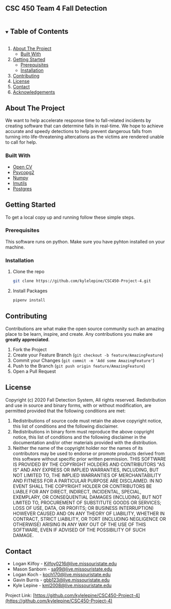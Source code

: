 ## CSC 450 Team 4 Fall Detection 

<!-- TABLE OF CONTENTS -->
<details open="open">
  <summary><h2 style="display: inline-block">Table of Contents</h2></summary>
  <ol>
    <li>
      <a href="#about-the-project">About The Project</a>
      <ul>
        <li><a href="#built-with">Built With</a></li>
      </ul>
    </li>
    <li>
      <a href="#getting-started">Getting Started</a>
      <ul>
        <li><a href="#prerequisites">Prerequisites</a></li>
        <li><a href="#installation">Installation</a></li>
      </ul>
    </li>
    <li><a href="#contributing">Contributing</a></li>
    <li><a href="#license">License</a></li>
    <li><a href="#contact">Contact</a></li>
    <li><a href="#acknowledgements">Acknowledgements</a></li>
  </ol>
</details>



<!-- ABOUT THE PROJECT -->
## About The Project


We want to help accelerate response time to fall-related incidents by creating software that can determine 
falls in real-time. We hope to achieve accurate and speedy detections to help prevent dangerous falls from 
turning into life-threatening altercations as the victims are rendered unable to call for help.



### Built With

* [Open CV](https://opencv.org/)
* [Psycopg2](https://www.psycopg.org/)
* [Numpy](https://numpy.org/)
* [Imutils ](https://github.com/jrosebr1/imutils)
* [Postgres](https://www.postgresql.org/)




<!-- GETTING STARTED -->
## Getting Started

To get a local copy up and running follow these simple steps.

### Prerequisites

This software runs on python. Make sure you have pyhton installed on your machine.

### Installation

1. Clone the repo
   ```sh
   git clone https://github.com/kylelepine/CSC450-Project-4.git
   ```
2. Install Packages 
   ```sh
   pipenv install
   ```



<!-- CONTRIBUTING -->
## Contributing

Contributions are what make the open source community such an amazing place to be learn, inspire, and create. Any contributions you make are **greatly appreciated**.

1. Fork the Project
2. Create your Feature Branch (`git checkout -b feature/AmazingFeature`)
3. Commit your Changes (`git commit -m 'Add some AmazingFeature'`)
4. Push to the Branch (`git push origin feature/AmazingFeature`)
5. Open a Pull Request



<!-- LICENSE -->
## License

Copyright (c) 2020 Fall Detection System, All rights reserved.
Redistribution and use in source and binary forms, with or without modification, are permitted provided that the following conditions are met:
1.	Redistributions of source code must retain the above copyright notice, this list of conditions and the following disclaimer. 
2.	Redistributions in binary form must reproduce the above copyright notice, this list of conditions and the following disclaimer in the documentation and/or other materials provided with the distribution.
3.	Neither the name of the copyright holder nor the names of its contributors may be used to endorse or promote products derived from this software without specific prior written permission. 
THIS SOFTWARE IS PROVIDED BY THE COPYRIGHT HOLDERS AND CONTRIBUTORS "AS IS" AND ANY EXPRESS OR IMPLIED WARRANTIES, INCLUDING, BUT NOT LIMITED TO, THE IMPLIED WARRANTIES OF MERCHANTABILITY AND FITNESS FOR A PARTICULAR PURPOSE ARE DISCLAIMED. IN NO EVENT SHALL THE COPYRIGHT HOLDER OR CONTRIBUTORS BE LIABLE FOR ANY DIRECT, INDIRECT, INCIDENTAL, SPECIAL, EXEMPLARY, OR CONSEQUENTIAL DAMAGES (INCLUDING, BUT NOT LIMITED TO, PROCUREMENT OF SUBSTITUTE GOODS OR SERVICES; LOSS OF USE, DATA, OR PROFITS; OR BUSINESS INTERRUPTION) HOWEVER CAUSED AND ON ANY THEORY OF LIABILITY, WHETHER IN CONTRACT, STRICT LIABILITY, OR TORT (INCLUDING NEGLIGENCE OR OTHERWISE) ARISING IN ANY WAY OUT OF THE USE OF THIS SOFTWARE, EVEN IF ADVISED OF THE POSSIBILITY OF SUCH DAMAGE.







<!-- CONTACT -->
## Contact

* Logan Kilfoy - Kilfoy0216@live.missouristate.edu
* Mason Sanborn - sa99@live.missouristate.edu
* Logan Koch - koch170@live.missouristate.edu
* Gavin Burris - gbb123@live.missouristate.edu
* Kyle Lepine - kml2008@live.missouristate.edu


Project Link: [https://github.com/kylelepine/CSC450-Project-4](https://github.com/kylelepine/CSC450-Project-4)
